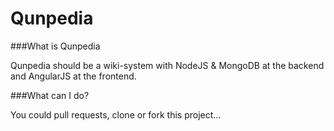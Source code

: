 Qunpedia
========

###What is Qunpedia

Qunpedia should be a wiki-system with NodeJS & MongoDB at the backend and AngularJS at the frontend.

###What can I do?

You could pull requests, clone or fork this project...

